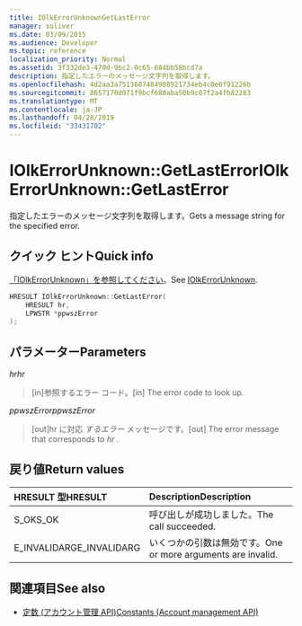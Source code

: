```yaml
---
title: IOlkErrorUnknownGetLastError
manager: soliver
ms.date: 03/09/2015
ms.audience: Developer
ms.topic: reference
localization_priority: Normal
ms.assetid: 3f332de3-470d-9bc2-0c65-684bb58bcd7a
description: 指定したエラーのメッセージ文字列を取得します。
ms.openlocfilehash: 4d2aa3a7513687484988921734eb4c0e6f91226b
ms.sourcegitcommit: 8657170d071f9bcf680aba50b9c07f2a4fb82283
ms.translationtype: MT
ms.contentlocale: ja-JP
ms.lasthandoff: 04/28/2019
ms.locfileid: "33431702"
---
```

# <a name="iolkerrorunknowngetlasterror"></a><span data-ttu-id="1a5be-103">IOlkErrorUnknown::GetLastError</span><span class="sxs-lookup"><span data-stu-id="1a5be-103">IOlkErrorUnknown::GetLastError</span></span>

<span data-ttu-id="1a5be-104">指定したエラーのメッセージ文字列を取得します。</span><span class="sxs-lookup"><span data-stu-id="1a5be-104">Gets a message string for the specified error.</span></span> 
  
## <a name="quick-info"></a><span data-ttu-id="1a5be-105">クイック ヒント</span><span class="sxs-lookup"><span data-stu-id="1a5be-105">Quick info</span></span>

<span data-ttu-id="1a5be-106">[「IOlkErrorUnknown」を参照してください](iolkerrorunknown.md)。</span><span class="sxs-lookup"><span data-stu-id="1a5be-106">See [IOlkErrorUnknown](iolkerrorunknown.md).</span></span>
  
```cpp
HRESULT IOlkErrorUnknown::GetLastError(  
    HRESULT hr, 
    LPWSTR *ppwszError 
); 

```

## <a name="parameters"></a><span data-ttu-id="1a5be-107">パラメーター</span><span class="sxs-lookup"><span data-stu-id="1a5be-107">Parameters</span></span>

<span data-ttu-id="1a5be-108">_hr_</span><span class="sxs-lookup"><span data-stu-id="1a5be-108">_hr_</span></span>
  
> <span data-ttu-id="1a5be-109">[in]参照するエラー コード。</span><span class="sxs-lookup"><span data-stu-id="1a5be-109">[in] The error code to look up.</span></span>
    
<span data-ttu-id="1a5be-110">_ppwszError_</span><span class="sxs-lookup"><span data-stu-id="1a5be-110">_ppwszError_</span></span>
  
> <span data-ttu-id="1a5be-111">[out]hr に対応  *するエラー*  メッセージです。</span><span class="sxs-lookup"><span data-stu-id="1a5be-111">[out] The error message that corresponds to  *hr*  .</span></span> 
    
## <a name="return-values"></a><span data-ttu-id="1a5be-112">戻り値</span><span class="sxs-lookup"><span data-stu-id="1a5be-112">Return values</span></span>

|<span data-ttu-id="1a5be-113">**HRESULT 型**</span><span class="sxs-lookup"><span data-stu-id="1a5be-113">**HRESULT**</span></span>|<span data-ttu-id="1a5be-114">**Description**</span><span class="sxs-lookup"><span data-stu-id="1a5be-114">**Description**</span></span>|
|:-----|:-----|
|<span data-ttu-id="1a5be-115">S_OK</span><span class="sxs-lookup"><span data-stu-id="1a5be-115">S_OK</span></span>  <br/> |<span data-ttu-id="1a5be-116">呼び出しが成功しました。</span><span class="sxs-lookup"><span data-stu-id="1a5be-116">The call succeeded.</span></span>  <br/> |
|<span data-ttu-id="1a5be-117">E_INVALIDARG</span><span class="sxs-lookup"><span data-stu-id="1a5be-117">E_INVALIDARG</span></span>  <br/> |<span data-ttu-id="1a5be-118">いくつかの引数は無効です。</span><span class="sxs-lookup"><span data-stu-id="1a5be-118">One or more arguments are invalid.</span></span>  <br/> |
   
## <a name="see-also"></a><span data-ttu-id="1a5be-119">関連項目</span><span class="sxs-lookup"><span data-stu-id="1a5be-119">See also</span></span>

- [<span data-ttu-id="1a5be-120">定数 (アカウント管理 API)</span><span class="sxs-lookup"><span data-stu-id="1a5be-120">Constants (Account management API)</span></span>](constants-account-management-api.md)

